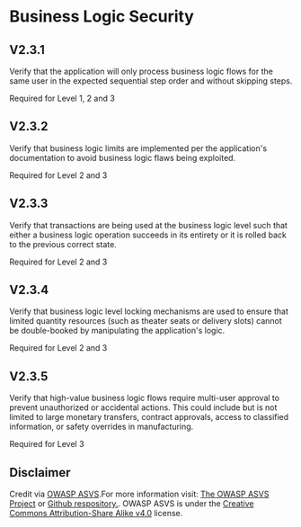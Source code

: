 # Business Logic Security
## V2.3.1
Verify that the application will only process business logic flows for the same user in the expected sequential step order and without skipping steps.
Required for Level 1, 2 and 3
## V2.3.2
Verify that business logic limits are implemented per the application's documentation to avoid business logic flaws being exploited.
Required for Level 2 and 3
## V2.3.3
Verify that transactions are being used at the business logic level such that either a business logic operation succeeds in its entirety or it is rolled back to the previous correct state.
Required for Level 2 and 3
## V2.3.4
Verify that business logic level locking mechanisms are used to ensure that limited quantity resources (such as theater seats or delivery slots) cannot be double-booked by manipulating the application's logic.
Required for Level 2 and 3
## V2.3.5
Verify that high-value business logic flows require multi-user approval to prevent unauthorized or accidental actions. This could include but is not limited to large monetary transfers, contract approvals, access to classified information, or safety overrides in manufacturing.
Required for Level 3
## Disclaimer
Credit via [OWASP ASVS](https://owasp.org/www-project-application-security-verification-standard/).For more information visit: [The OWASP ASVS Project](https://owasp.org/www-project-application-security-verification-standard/) or [Github respository.](https://github.com/OWASP/ASVS). OWASP ASVS is under the [Creative Commons Attribution-Share Alike v4.0](https://github.com/OWASP/ASVS/blob/v5.0.0/LICENSE.md) license.

